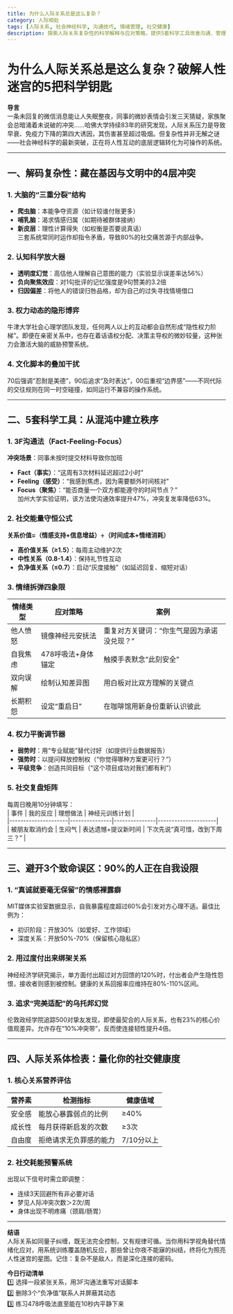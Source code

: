 ```yaml
---
title: 为什么人际关系总是这么复杂？
category: 人际相处
tags: [人际关系, 社会神经科学, 沟通技巧, 情绪管理, 社交健康]
description: 探索人际关系复杂性的科学解释与应对策略，提供5套科学工具改善沟通、管理情绪、平衡权力，助你建立健康高效的人际网络。基于社会神经科学最新研究，破解社交迷局，提升社交健康度。
---
```

# 为什么人际关系总是这么复杂？破解人性迷宫的5把科学钥匙  

**导言**  
一条未回复的微信消息能让人失眠整夜，同事的微妙表情会引发三天猜疑，家族聚会总暗涌着未说破的冲突……哈佛大学持续83年的研究发现，人际关系压力是导致早衰、免疫力下降的第四大诱因，其伤害甚至超过吸烟。但复杂性并非无解之谜——社会神经科学的最新突破，正在将人性互动的底层逻辑转化为可操作的系统。  

---

## 一、解码复杂性：藏在基因与文明中的4层冲突  

### 1. 大脑的“三重分裂”结构  
- **爬虫脑**：本能争夺资源（如计较谁付账更多）  
- **哺乳脑**：渴求情感归属（如期待被群体接纳）  
- **新皮层**：理性计算得失（如权衡是否要说真话）  
三套系统常同时运作却指令矛盾，导致80%的社交痛苦源于内部战争。  

### 2. 认知科学放大器  
- **透明度幻觉**：高估他人理解自己意图的能力（实验显示误差率达56%）  
- **负向聚焦效应**：对1句批评的记忆强度是9句赞美的3.2倍  
- **归因偏差**：将他人的错误归咎品格，却为自己的过失寻找情境借口  

### 3. 权力动态的隐形博弈  
牛津大学社会心理学团队发现，任何两人以上的互动都会自然形成“隐性权力阶梯”。即便在亲密关系中，也存在着话语权分配、决策主导权的微妙较量，这种张力会激活大脑的威胁预警系统。  

### 4. 文化脚本的叠加干扰  
70后强调“忍耐是美德”，90后追求“及时表达”，00后重视“边界感”——不同代际的交往规则在同一时空碰撞，如同运行不兼容的操作系统。  

---

## 二、5套科学工具：从混沌中建立秩序  

### 1. 3F沟通法（Fact-Feeling-Focus）  
**冲突场景**：同事未按时提交材料导致你加班  
- **Fact（事实）**：“这周有3次材料延迟超过2小时”  
- **Feeling（感受）**：“我感到焦虑，因为需要额外时间核对”  
- **Focus（聚焦）**：“能否商量一个双方都能遵守的时间节点？”  
加州大学实验证明，该方法使沟通效率提升47%，冲突复发率降低63%。  

### 2. 社交能量守恒公式  
**关系价值=（情感支持+信息增益）÷（时间成本+情绪消耗）**  
- **高价值关系（≥1.5）**：每周主动维护2次  
- **中性关系（0.8-1.4）**：保持礼节性互动  
- **负净值关系（≤0.7）**：启动“灰度接触”（如延迟回复、缩短对话）  

### 3. 情绪拆弹四象限  
| 情绪类型 | 应对策略                  | 案例                          |  
|----------|---------------------------|-------------------------------|  
| 他人愤怒 | 镜像神经元安抚法          | 重复对方关键词：“你生气是因为承诺没兑现？” |  
| 自我焦虑 | 478呼吸法+身体锚定        | 触摸手表默念“此刻安全”        |  
| 双向误解 | 绘制认知差异图            | 用白板对比双方理解的关键点    |  
| 长期积怨 | 设定“重启日”              | 在咖啡馆用新身份重新认识彼此  |  

### 4. 权力平衡调节器  
- **弱势时**：用“专业赋能”替代讨好（如提供行业数据报告）  
- **强势时**：以提问释放控制权（“你觉得哪种方案更可行？”）  
- **平级竞争**：创造共同目标（“这个项目成功对我们都有利”）  

### 5. 社交复盘矩阵  
每周日晚用10分钟填写：  
| 事件                | 我的反应      | 理想做法      | 神经元训练计划      |  
|---------------------|---------------|---------------|---------------------|  
| 被朋友取消约会      | 生闷气        | 表达遗憾+提议新时间 | 下次先说“真可惜，改到下周三？” |  

---

## 三、避开3个致命误区：90%的人正在自我设限  

### 1. “真诚就要毫无保留”的情感裸露癖  
MIT媒体实验室数据显示，自我暴露程度超过60%会引发对方心理不适。最佳比例为：  
- 初识阶段：开放30%（如爱好、工作领域）  
- 深度关系：开放50%-70%（保留核心隐私区）  

### 2. 用过度付出来绑架关系  
神经经济学研究揭示，单方面付出超过对方回馈的120%时，付出者会产生隐性怨恨，接收者则感到被控制。健康的关系回报率应维持在80%-110%区间。  

### 3. 追求“完美适配”的乌托邦幻觉  
伦敦政经学院追踪500对挚友发现，即使最契合的人际关系，也有23%的核心价值观差异。允许存在“10%冲突带”，反而使连接韧性提升4倍。  

---

## 四、人际关系体检表：量化你的社交健康度  

### 1. 核心关系营养评估  
| 营养素      | 检测指标                  | 健康值域      |  
|-------------|---------------------------|---------------|  
| 安全感      | 能放心暴露弱点的比例      | ≥40%          |  
| 成长性      | 每月获得新启发的次数      | ≥3次          |  
| 自由度      | 拒绝请求无负罪感的能力    | 7/10分以上    |  

### 2. 社交耗能预警系统  
出现以下信号时需立即调整：  
- 连续3天回避所有非必要对话  
- 梦见人际冲突次数＞2次/周  
- 身体出现不明疼痛（颈肩/肠胃）  

---

**结语**  
人际关系如同量子纠缠，既无法完全控制，又有规律可循。当你用科学视角替代情绪化应对，用系统训练覆盖随机反应，那些曾让你夜不能寐的纠结，终将化为照亮人性迷宫的星图。记住：复杂不是敌人，而是深化连接的密码。  

**今日行动清单**  
1️⃣ 选择一段紧张关系，用3F沟通法重写对话脚本  
2️⃣ 删除3个“负净值”联系人并屏蔽其动态  
3️⃣ 练习478呼吸法直至能在10秒内平静下来